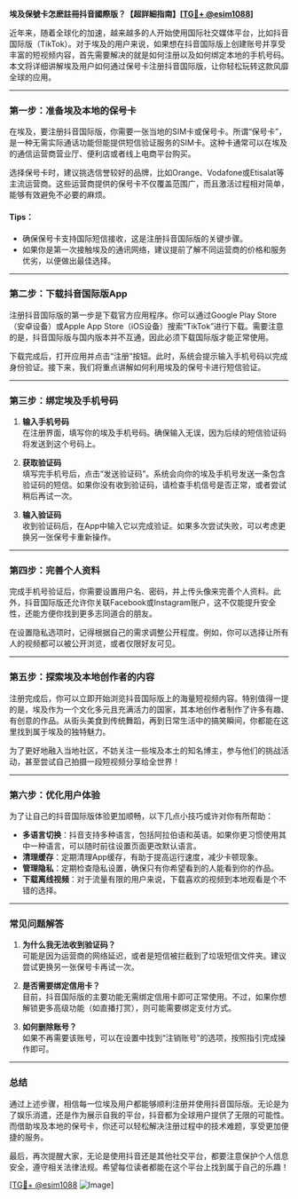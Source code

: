 **埃及保號卡怎麽註冊抖音國際版？【超詳細指南】[[TG💪+ @esim1088](https://t.me/s/esim1088)]**

近年来，随着全球化的加速，越来越多的人开始使用国际社交媒体平台，比如抖音国际版（TikTok）。对于埃及的用户来说，如果想在抖音国际版上创建账号并享受丰富的短视频内容，首先需要解决的就是如何注册以及如何绑定本地的手机号码。本文将详细讲解埃及用户如何通过保号卡注册抖音国际版，让你轻松玩转这款风靡全球的应用。

---

### **第一步：准备埃及本地的保号卡**

在埃及，要注册抖音国际版，你需要一张当地的SIM卡或保号卡。所谓“保号卡”，是一种无需实际通话功能但能提供短信验证服务的SIM卡。这种卡通常可以在埃及的通信运营商营业厅、便利店或者线上电商平台购买。

选择保号卡时，建议挑选信誉较好的品牌，比如Orange、Vodafone或Etisalat等主流运营商。这些运营商提供的保号卡不仅覆盖范围广，而且激活过程相对简单，能够有效避免不必要的麻烦。

#### **Tips：**
- 确保保号卡支持国际短信接收，这是注册抖音国际版的关键步骤。
- 如果你是第一次接触埃及的通讯网络，建议提前了解不同运营商的价格和服务优劣，以便做出最佳选择。

---

### **第二步：下载抖音国际版App**

注册抖音国际版的第一步是下载官方应用程序。你可以通过Google Play Store（安卓设备）或Apple App Store（iOS设备）搜索“TikTok”进行下载。需要注意的是，抖音国际版与国内版本并不互通，因此必须下载国际版才能正常使用。

下载完成后，打开应用并点击“注册”按钮。此时，系统会提示输入手机号码以完成身份验证。接下来，我们将重点讲解如何利用埃及的保号卡进行短信验证。

---

### **第三步：绑定埃及手机号码**

1. **输入手机号码**  
   在注册界面，填写你的埃及手机号码。确保输入无误，因为后续的短信验证码将发送到这个号码上。

2. **获取验证码**  
   填写完手机号后，点击“发送验证码”。系统会向你的埃及手机号发送一条包含验证码的短信。如果你没有收到验证码，请检查手机信号是否正常，或者尝试稍后再试一次。

3. **输入验证码**  
   收到验证码后，在App中输入它以完成验证。如果多次尝试失败，可以考虑更换另一张保号卡重新操作。

---

### **第四步：完善个人资料**

完成手机号验证后，你需要设置用户名、密码，并上传头像来完善个人资料。此外，抖音国际版还允许你关联Facebook或Instagram账户，这不仅能提升安全性，还能方便你找到更多志同道合的朋友。

在设置隐私选项时，记得根据自己的需求调整公开程度。例如，你可以选择让所有人的视频都可以被公开浏览，或者仅限好友可见。

---

### **第五步：探索埃及本地创作者的内容**

注册完成后，你可以立即开始浏览抖音国际版上的海量短视频内容。特别值得一提的是，埃及作为一个文化多元且充满活力的国家，其本地创作者制作了许多有趣、有创意的作品。从街头美食到传统舞蹈，再到日常生活中的搞笑瞬间，你都能在这里找到属于埃及的独特魅力。

为了更好地融入当地社区，不妨关注一些埃及本土的知名博主，参与他们的挑战活动，甚至尝试自己拍摄一段短视频分享给全世界！

---

### **第六步：优化用户体验**

为了让自己的抖音国际版体验更加顺畅，以下几点小技巧或许对你有所帮助：

- **多语言切换**：抖音支持多种语言，包括阿拉伯语和英语。如果你更习惯使用其中一种语言，可以随时前往设置页面更改默认语言。
- **清理缓存**：定期清理App缓存，有助于提高运行速度，减少卡顿现象。
- **管理隐私**：定期检查隐私设置，确保只有你希望看到的人能看到你的作品。
- **下载离线视频**：对于流量有限的用户来说，下载喜欢的视频到本地观看是个不错的选择。

---

### **常见问题解答**

1. **为什么我无法收到验证码？**  
   可能是因为运营商的网络延迟，或者是短信被拦截到了垃圾短信文件夹。建议尝试更换另一张保号卡再试一次。

2. **是否需要绑定信用卡？**  
   目前，抖音国际版的主要功能无需绑定信用卡即可正常使用。不过，如果你想解锁更多高级功能（如直播打赏），则可能需要绑定支付方式。

3. **如何删除账号？**  
   如果不再需要该账号，可以在设置中找到“注销账号”的选项，按照指引完成操作即可。

---

### **总结**

通过上述步骤，相信每一位埃及用户都能够顺利注册并使用抖音国际版。无论是为了娱乐消遣，还是作为展示自我的平台，抖音都为全球用户提供了无限的可能性。而借助埃及本地的保号卡，你还可以轻松解决注册过程中的技术难题，享受更加便捷的服务。

最后，再次提醒大家，无论是使用抖音还是其他社交平台，都要注意保护个人信息安全，遵守相关法律法规。希望每位读者都能在这个平台上找到属于自己的乐趣！

[[TG💪+ @esim1088](https://t.me/s/esim1088) ![Image](https://i.postimg.cc/4NQfJmqS/Snipaste-2025-05-13-00-14-12.png)]